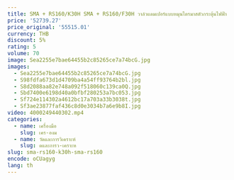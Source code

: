 ```yaml
---
title: SMA + RS160/K30H SMA + RS160/F30H วาล์วแดมเปอร์แบบหมุนไตรมาสตัวกระตุ้นไฟฟ้า
price: '52739.27'
price_original: '55515.01'
currency: THB
discount: 5%
rating: 5
volume: 70
image: Sea2255e7bae64455b2c85265ce7a74bcG.jpg
images:
  - Sea2255e7bae64455b2c85265ce7a74bcG.jpg
  - S98fdfa673d1d4709ba4a54ff93764b2bl.jpg
  - S8d2088aa82e748a092f518060c139ca0Q.jpg
  - Sbd7400e6198d40a0bfbf280253a7bc053.jpg
  - Sf724e114302a4612bc17a703a33b3038t.jpg
  - Sf3ae23877faf436c8d0e3034b7a6e9b8I.jpg
video: 4000249440302.mp4
categories:
  - name: เครื่องมือ
    slug: เคร-องม
  - name: วัดและการวิเคราะห์
    slug: ดและการว-เคราะห
slug: sma-rs160-k30h-sma-rs160
encode: oCUagyg
lang: th
---
```

  